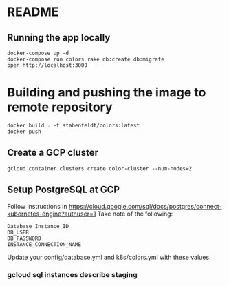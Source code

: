 # README

## Running the app locally
```
docker-compose up -d
docker-compose run colors rake db:create db:migrate
open http://localhost:3000
```

# Building and pushing the image to remote repository
```
docker build . -t stabenfeldt/colors:latest
docker push
```

## Create a GCP cluster
```
gcloud container clusters create color-cluster --num-nodes=2
```


## Setup PostgreSQL at GCP
Follow instructions in https://cloud.google.com/sql/docs/postgres/connect-kubernetes-engine?authuser=1
Take note of the following:
```
Database Instance ID
DB_USER
DB_PASSWORD
INSTANCE_CONNECTION_NAME
```

Update your config/database.yml and k8s/colors.yml with these values.


###  gcloud sql instances describe staging
